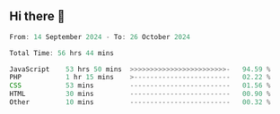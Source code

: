 ## Hi there 👋
<!--START_SECTION:Muni-->

```Javascript
From: 14 September 2024 - To: 26 October 2024

Total Time: 56 hrs 44 mins

JavaScript    53 hrs 50 mins  >>>>>>>>>>>>>>>>>>>>>>>>-   94.59 %
PHP           1 hr 15 mins    >------------------------   02.22 %
CSS           53 mins         -------------------------   01.56 %
HTML          30 mins         -------------------------   00.90 %
Other         10 mins         -------------------------   00.32 %
```

<!--END_SECTION:Muni-->
